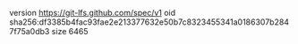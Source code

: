 version https://git-lfs.github.com/spec/v1
oid sha256:df3385b4fac93fae2e213377632e50b7c8323455341a0186307b2847f75a0db3
size 6465
